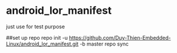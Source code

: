 # android_lor_manifest
just use for test purpose

##set up repo 
repo init -u https://github.com/Duy-Thien-Embedded-Linux/android_lor_manifest.git -b master
repo sync
